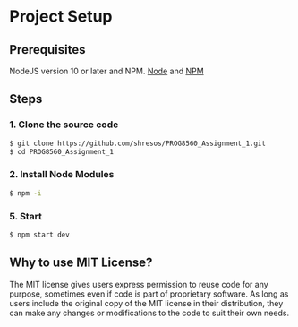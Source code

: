 # Project Setup

## Prerequisites

NodeJS version 10 or later and NPM.
[Node](http://nodejs.org/) and [NPM](https://npmjs.org/)

## Steps

### 1. Clone the source code
```sh
$ git clone https://github.com/shresos/PROG8560_Assignment_1.git
$ cd PROG8560_Assignment_1
```
### 2. Install Node Modules
```sh
$ npm -i 
```
### 5. Start
```sh
$ npm start dev
```
## Why to use MIT License?
The MIT license gives users express permission to reuse code for any purpose, sometimes even if code is part of proprietary software. As long as users include the original copy of the MIT license in their distribution, they can make any changes or modifications to the code to suit their own needs.
